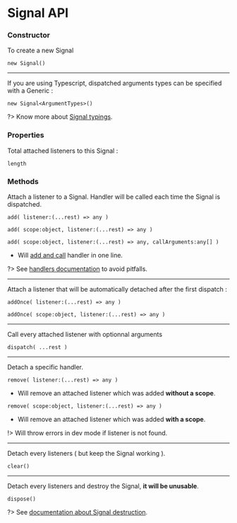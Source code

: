 # Signal API


### Constructor

To create a new Signal

`new Signal()`

---

If you are using Typescript, dispatched arguments types can be specified with a Generic :

`new Signal<ArgumentTypes>()`

?> Know more about [Signal typings](guide/5-typings.md).

### Properties

Total attached listeners to this Signal :

`length`


### Methods

Attach a listener to a Signal. Handler will be called each time the Signal is dispatched.

`add( listener:(...rest) => any )`

`add( scope:object, listener:(...rest) => any )`

`add( scope:object, listener:(...rest) => any, callArguments:any[] )`

- Will [add and call](guide/6-add-and-call.md) handler in one line.

?> See [handlers documentation](guide/4-handlers.md) to avoid pitfalls.

---

Attach a listener that will be automatically detached after the first dispatch :

`addOnce( listener:(...rest) => any )`

`addOnce( scope:object, listener:(...rest) => any )`

---

Call every attached listener with optionnal arguments

`dispatch( ...rest )`

---

Detach a specific handler.

`remove( listener:(...rest) => any )`
- Will remove an attached listener which was added __without a scope__.

`remove( scope:object, listener:(...rest) => any )`
- Will remove an attached listener which was added __with a scope__.

!> Will throw errors in dev mode if listener is not found.

---

Detach every listeners ( but keep the Signal working ).

`clear()`

---

Detach every listeners and destroy the Signal, __it will be unusable__.

`dispose()`

?> See [documentation about Signal destruction](guide/3-destruction.md).